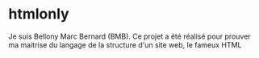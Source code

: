 # htmlonly
Je suis Bellony Marc Bernard (BMB).  Ce projet a été réalisé pour prouver ma maitrise du langage de la structure d'un site web, le fameux HTML
